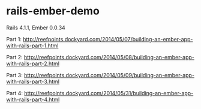 rails-ember-demo
================

Rails 4.1.1, Ember 0.0.34

Part 1:
http://reefpoints.dockyard.com/2014/05/07/building-an-ember-app-with-rails-part-1.html

Part 2:
http://reefpoints.dockyard.com/2014/05/08/building-an-ember-app-with-rails-part-2.html

Part 3:
http://reefpoints.dockyard.com/2014/05/09/building-an-ember-app-with-rails-part-3.html

Part 4:
http://reefpoints.dockyard.com/2014/05/31/building-an-ember-app-with-rails-part-4.html
